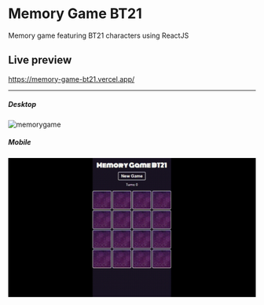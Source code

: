 # Memory Game BT21

Memory game featuring BT21 characters using ReactJS

## Live preview

https://memory-game-bt21.vercel.app/

<hr>

##### Desktop

![memorygame](readmeIMGs/bt21.gif)

##### Mobile

![memorygame](readmeIMGs/bt21mobile.gif)
